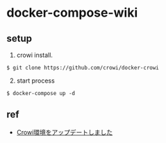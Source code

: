 # docker-compose-wiki

## setup

1. crowi install.
```
$ git clone https://github.com/crowi/docker-crowi
```

2. start process
```
$ docker-compose up -d
```

## ref

- [Crowi環境をアップデートしました](https://changami.com/2018/10/updated-crowi-environment/)
